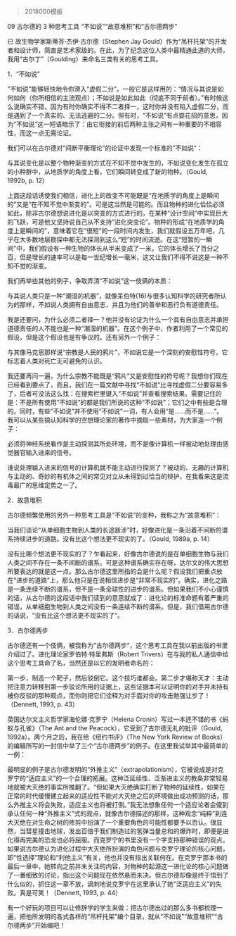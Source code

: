 # 
> 2018000模板




09 古尔德的 3 种思考工具 “不如说”“故意堆积”和“古尔德两步”


已 故生物学家斯蒂芬·杰伊·古尔德（Stephen Jay Gould）作为“吊杆托架”的开发者和设计师，简直是艺术家级的。在此，为了纪念这位人类中最精通此道的大师，我用“古尔丁”（Goulding）来命名三类有关的思考工具。

1．“不如说”

“不如说”能够轻快地令你滑入“虚假二分”。一般它是这样用的：“情况与其说是如何如何（你所相信的主流观点）；不如说是如此如此（彻底不同于前者）。”有时候这么说确实不错，因为有时你确实不得不二者择一，这时你并没有陷入虚假二分，而是遇到了一个真实的、无法逃避的二分。但有时，“不如说”有点耍花招的意思，因为“不如说”这一短语暗示了：由它衔接的前后两种主张之间有一种重要的不相容性，而这一点无需论证。

我们可以在古尔德对“间断平衡理论”的论证中发现一个标准的“不如说”：

与其说变化是以整个物种渐变的方式在不知不觉中发生的，不如说变化发生在孤立的小种群中，从地质学的角度上看，它们瞬间转变成了新的物种。（Gould, 1992b, p. 12）



上面这段话诱使我们相信，进化上的改变不可能既是“在地质学的角度上是瞬间的”又是“在不知不觉中渐变的”。可是这当然是可能的。而且物种的进化恰恰必须如此，除非古尔德想说进化是以突变的方式进行的，在某种“设计空间”中实现巨大的飞跃，可是他又坚持说自己从不支持“进化突变论”。物种的形成“在地质学的角度上是瞬间的”，意味着它在“很短”的一段时间内发生，我们就假设五万年吧，几乎在大多数地层勘探中都无法探测到这么“短”的时间流逝。在这“短暂的一瞬间”中，我们假设有一种生物的体长从半米变成了一米，它的体长增长了百分之百，但是增长的速率可以是每一世纪增长一毫米，这又让我们不得不说这是一种不知不觉的渐变。

我们再举些其他的例子，争取弄清“不如说”这一伎俩的本质：

与其说人类只是一种“潮湿的机器”，就像呆伯特(16)与很多认知科学的研究者所认为的那样，不如说人类拥有自由意志，并且为他们的善举和恶行负有道德责任。



我是还要问，为什么必须二者择一？他并没有论证为什么一个具有自由意志并承担道德责任的人不能也是一种“潮湿的机器”。在这个例子中，作者利用了一个常见的假设，但是这个假设也是有争议的。还有另外一个例子：

与其像马克思那样说“宗教是人民的鸦片”，不如说它是一个深刻的安慰性符号，它标志着人类对死亡无可避免的认识。



我还要再问一遍，为什么宗教不能既是“鸦片”又是安慰性的符号呢？我想你们现在已经看到要点了，而且，我们在一篇文献中寻找“不如说”比寻找虚假二分要容易多了，后者可没法这么找：在搜索栏里键入“不如说”并查看搜索结果。需要记住的是：不是所有使用“不如说”的都是我们所说的这种“不如说”；它们之中有些是合理的。同时，有些“不如说”并不使用“不如说”一词，有人会用“是……而不是……”。我可以从某些搞认知科学的空想理论家的著作中摘取一些素材，为大家造一个例子：

必须将神经系统看作是主动探测其所处环境，而不是像计算机一样被动地处理由感觉器官输入进来的信号。



谁说处理输入进来的信号的计算机就不能主动进行探测了？被动的、无趣的计算机与主动的、奇妙的有机体之间的常见对立从未得到过恰当的辩护，在我看来这是流毒最广的思维定势之一了。

2．故意堆积

古尔德频繁使用的另外一种思考工具是“不如说”的变种，我称之为“故意堆积”：

当我们谈论“从单细胞生物到人类的长途跋涉”时，好像进化是一条沿着不间断的谱系持续进步的道路。没有比这个想法更不现实的了。（Gould, 1989a, p. 14）



没有比哪个想法更不现实的了？乍看起来，好像古尔德说的是在单细胞生物与我们人类之间不存在一条不间断的谱系。可是这种谱系确实存在呀，达尔文的伟大思想所要表达的就是这一点。那么古尔德这里所指的会是什么呢？假设我们把重点放在“进步的道路”上，那么他只是在说相信进步是“非常不现实的”。确实，进化之路是一条连续不断的谱系，但不是一条全球性的进步的谱系。但如果我们不小心谨慎的话，从古尔德的这段话中我们读到的意思就成了：进化论的标准命题有着严重的错误，从单细胞生物到人类之间没有一条连续不断的谱系。但是，我们借用古尔德的话说，“没有比这个想法更不现实的了”。

3．古尔德两步

古尔德还有一个伎俩，被我称为“古尔德两步”，这个思考工具在我以前出版的书里介绍过了。进化理论家罗伯特·特里弗斯（Robert Trivers）在与我的私人通信中给这个思考工具命了名，当然还是以它的发明者命名的：

第一步，制造一个靶子，然后驳倒它。这个技巧谁都会。第二步才堪称天才：主动把注意力转移到第一步驳论所用的证据上，这些证据本可以证明你的对手并未持有被你反驳的那种观点，而你则把它们诠释为对手面对你的攻击勉强让步了！（Dennett, 1993, p. 43）



英国达尔文主义哲学家海伦娜·克罗宁（Helena Cronin）写过一本还不错的书《蚂蚁与孔雀》（The Ant and the Peacock），它受到了古尔德无礼的批评（Gould, 1992a）。两个月之后，我在给《纽约书评》（The New York Review of Books）的编辑所写的一封信中举了三个“古尔德两步”的例子。在这里我试举其中最简单的一例：

最明显的例子是古尔德发明的“外推主义”（extrapolationism），它被说成是对克罗宁的“适应主义”的一个合理的拓展。这种泛延续性、泛渐进主义的教条非常轻易地就被大灭绝的事实所推翻了。“但如果大灭绝确实打断了物种的延续性，如果在正常的时代缓慢建立起来的适应性不能对大灭绝之后的环境做出成功预测的话，那么外推主义将会失败，适应主义也将被打倒。”我无法想象任何一个适应论者会傻到承认任何一种“外推主义”式的观点，就像古尔德描述的那样，这种观念“纯粹”到连大灭绝在对生命之树的修剪中扮演了一个重要角色的可能性都要予以否认。很显然，当彗星撞击地球，发出百倍于我们制造过的氢弹当量总和的爆炸时，即便是进化得再完美的恐龙也必将屈服。而克罗宁的书里没有一个字支持那种错误的观点。如果说古尔德认为进化过程中大灭绝所扮演的角色问题与克罗宁理论的核心问题，即“性选择”理论和“利他主义”有关，他也并没有指出关联何在。在克罗宁那本书的最后一章中，她转向之前并未关注的内容，对物种的起源这一进化论的核心问题做了一番细致的讨论，指出这个问题现在依然悬而未决。但古尔德却像是终于悟到了什么似的，抓住这一章不放，讽刺地说克罗宁在这里承认了她“泛适应主义”的失败。真是可笑！（Dennett, 1993, p. 44）

有一个好玩的项目可以让修辞学的学生来做：把古尔德出过的那么多书都梳理一遍，把他所发明的各式各样的“吊杆托架”编个目录，就从“不如说”“故意堆积”“古尔德两步”开始编吧！



